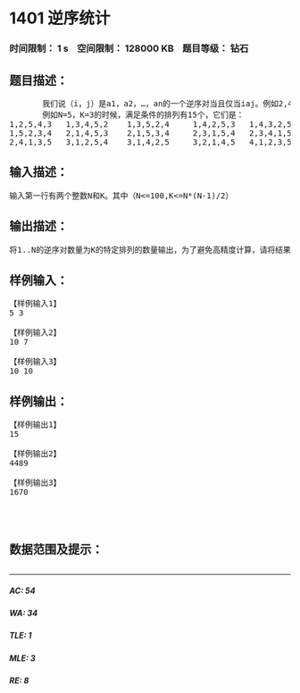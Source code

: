 # 1401 逆序统计   
### 时间限制： 1 s&nbsp;&nbsp;&nbsp;&nbsp;空间限制： 128000 KB&nbsp;&nbsp;&nbsp;&nbsp;题目等级： 钻石  
## 题目描述：  

<pre>
       我们说（i，j）是a1，a2，…，an的一个逆序对当且仅当i<j且ai>aj。例如2,4,1,3,5的逆序对有3个，分别为（1,3），（2,3），（2,4）。现在已知N和K，求1..N的所有特定排列，这些排列的逆序对的数量恰好为K。输出这些特定排列的数量。
       例如N=5，K=3的时候，满足条件的排列有15个，它们是：
1,2,5,4,3   1,3,4,5,2    1,3,5,2,4     1,4,2,5,3   1,4,3,2,5
1,5,2,3,4   2,1,4,5,3    2,1,5,3,4     2,3,1,5,4   2,3,4,1,5
2,4,1,3,5   3,1,2,5,4    3,1,4,2,5     3,2,1,4,5   4,1,2,3,5
</pre>
  
  
## 输入描述：  

<pre>
输入第一行有两个整数N和K。其中（N<=100,K<=N*(N-1)/2）
</pre>
  
  
## 输出描述：  

<pre>
将1..N的逆序对数量为K的特定排列的数量输出，为了避免高精度计算，请将结果mod10000后再输出
</pre>
  
  
## 样例输入：  

<pre>
【样例输入1】
5 3
 
【样例输入2】
10 7
 
【样例输入3】
10 10
</pre>
  
  
## 样例输出：  

<pre>
【样例输出1】
15
 
【样例输出2】
4489
 
【样例输出3】
1670
 
 
 
</pre>
  
  
## 数据范围及提示：  

<pre>
</pre>
  
  
***  

##### AC: 54  
##### WA: 34  
##### TLE: 1  
##### MLE: 3  
##### RE: 8  
